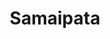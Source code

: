 ---
layout: firm_page
title: "Samaipata"
id: "samaipata.vc"
permalink: "/samaipatasamaipata.vc/"
website: "https://www.samaipata.vc"
offices: "Madrid (Spain), London (United Kingdom), Paris (France)"
investment_stages: "Pre-Seed, Seed, Series A"
portfolio_companies: "Embat, Legl, DeporVillage, Matera, Fintecture, FoodCheri, Retraced, Bigblue, Veremark, Geomiq, Vivla, Allisone, Imperia, PropHero, Caravelo, Klarys, Karmen, Nory, Carbon Maps, Eolas Medical, Totem, Auctree, Streamloots, Spotahome, Colvin, Komon, OnTruck, SymTerra, Sqwad, Recontour, Fly-Fut, TogetherPrice, Deep Belief, CornerJob, Jinn, 21buttons, Motley"
portfolio_link: "https://www.samaipata.vc/our-portfolio"
investment_markets: "Fintech, E-commerce, SaaS, Healthtech, Travel, Logistics, Real Estate, Consumer, AI"
founded_year: "2016"
description: "Samaipata is a venture capital firm that invests in early-stage digital platforms with network effects. They focus on empowering founders who dare to think differently and better the world through innovation."
linkedin: "https://www.linkedin.com/company/10202607"
twitter: "https://twitter.com/samaipatavc"
instagram: ""
team_page: "https://www.samaipata.vc/samaipata-team"
investor_type: "Venture Capital"
crunchbase: "https://www.crunchbase.com/organization/samaipata-ventures"
pitchbook: "https://pitchbook.com/profiles/investor/123358-69"

# SEO Optimization
meta_title: "Samaipata - VC Firm - projectstartups.com"
meta_description: "Samaipata, Samaipata is a venture capital firm that invests in early-stage digital platforms with network effects. They focus on empowering founders who dare to ..."
meta_keywords: "Samaipata, Fintech, E-commerce, SaaS, Healthtech, Travel, Logistics, Real Estate, Consumer, AI, VC firm, venture capital, startup investor, projectstartups.com"
canonical_url: "https://vc.projectstartups.com/samaipatasamaipata.vc/"
---
